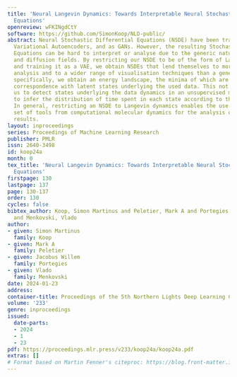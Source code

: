 ```yaml
---
title: 'Neural Langevin Dynamics: Towards Interpretable Neural Stochastic Differential
  Equations'
openreview: wFKINgdCtY
software: https://github.com/SimonKoop/NLD-public/
abstract: Neural Stochastic Differential Equations (NSDE) have been trained as both
  Variational Autoencoders, and as GANs. However, the resulting Stochastic Differential
  Equations can be hard to interpret or analyse due to the generic nature of the drift
  and diffusion fields. By restricting our NSDE to be of the form of Langevin dynamics
  and training it as a VAE, we obtain NSDEs that lend themselves to more elaborate
  analysis and to a wider range of visualisation techniques than a generic NSDE. More
  specifically, we obtain an energy landscape, the minima of which are in one-to-one
  correspondence with latent states underlying the used data. This not only allows
  us to detect states underlying the data dynamics in an unsupervised manner but also
  to infer the distribution of time spent in each state according to the learned SDE.
  In general, restricting an NSDE to Langevin dynamics enables the use of a large
  set of tools from computational molecular dynamics for the analysis of the obtained
  results.
layout: inproceedings
series: Proceedings of Machine Learning Research
publisher: PMLR
issn: 2640-3498
id: koop24a
month: 0
tex_title: 'Neural Langevin Dynamics: Towards Interpretable Neural Stochastic Differential
  Equations'
firstpage: 130
lastpage: 137
page: 130-137
order: 130
cycles: false
bibtex_author: Koop, Simon Martinus and Peletier, Mark A and Portegies, Jacobus Willem
  and Menkovski, Vlado
author:
- given: Simon Martinus
  family: Koop
- given: Mark A
  family: Peletier
- given: Jacobus Willem
  family: Portegies
- given: Vlado
  family: Menkovski
date: 2024-01-23
address:
container-title: Proceedings of the 5th Northern Lights Deep Learning Conference ({NLDL})
volume: '233'
genre: inproceedings
issued:
  date-parts:
  - 2024
  - 1
  - 23
pdf: https://proceedings.mlr.press/v233/koop24a/koop24a.pdf
extras: []
# Format based on Martin Fenner's citeproc: https://blog.front-matter.io/posts/citeproc-yaml-for-bibliographies/
---
```

